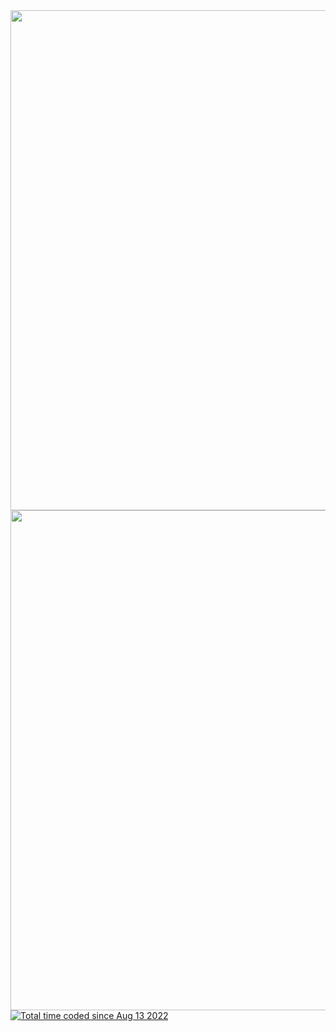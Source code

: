 <img src="https://cdn.discordapp.com/attachments/1189200656389652480/1189204710448705646/SkillsTree.png" width="800px"/>

<img src="https://github-readme-stats.vercel.app/api?username=elouannh&show=reviews,discussions_started,discussions_answered,prs_merged,prs_merged_percentage&hide_title=true&show_icons=true&theme=blue_navy&rank_icon=percentile&include_all_commits=true" width="800px"/>
<a href="https://wakatime.com/@1f18b09f-6cf2-4aa1-a256-b88b4b5616fe"><img src="https://wakatime.com/badge/user/1f18b09f-6cf2-4aa1-a256-b88b4b5616fe.svg" alt="Total time coded since Aug 13 2022" /></a>

